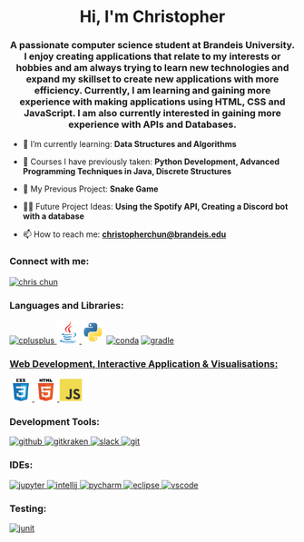 <h1 align="center">Hi, I'm Christopher</h1>
<h3 align="center">A passionate computer science student at Brandeis University. I enjoy creating applications that relate to my interests or hobbies and am always trying to learn new technologies and expand my skillset to create new applications with more efficiency. Currently, I am learning and gaining more experience with making applications using HTML, CSS and JavaScript. I am also currently interested in gaining more experience with APIs and Databases. </h3>

- 🌱 I’m currently learning: **Data Structures and Algorithms**

- 📄 Courses I have previously taken: **Python Development, Advanced Programming Techniques in Java, Discrete Structures**

- 🔭 My Previous Project: **Snake Game**

- 👨‍💻 Future Project Ideas: **Using the Spotify API, Creating a Discord bot with a database**

- 📫 How to reach me: **christopherchun@brandeis.edu**

<h3 align="left">Connect with me:</h3>
<p align="left">
<a href="https://www.linkedin.com/in/chris-chun-8b9b73244/" target="blank"><img align="center" src="https://raw.githubusercontent.com/rahuldkjain/github-profile-readme-generator/master/src/images/icons/Social/linked-in-alt.svg" alt="chris chun" height="30" width="40" /></a>
</p>

<h3 align="left">Languages and Libraries:</h3>
<p align="left"> 
  <a href="https://www.w3schools.com/cpp/" target="_blank" rel="noreferrer"> <img src="https://cdn.jsdelivr.net/gh/devicons/devicon@latest/icons/cplusplus/cplusplus-original.svg" alt="cplusplus" width="40"    height="40"/> </a> 
  <a href="https://www.java.com" target="_blank" rel="noreferrer"> <img src="https://raw.githubusercontent.com/devicons/devicon/master/icons/java/java-original.svg" alt="java" width="40" height="40"/> </a> 
  <a href="https://www.python.org" target="_blank" rel="noreferrer"> <img src="https://raw.githubusercontent.com/devicons/devicon/master/icons/python/python-original.svg" alt="python" width="40" height="40"/></a>
  <a href="https://docs.conda.io/projects/conda/en/latest/user-guide/getting-started.html" target="_blank" rel="noreferrer"> <img src="https://cdn.jsdelivr.net/gh/devicons/devicon@latest/icons/anaconda/anaconda-original.svg" alt="conda" width="40" height="40"/></a>
  <a href="https://docs.gradle.org/current/userguide/getting_started_eng.html" target="_blank" rel="noreferrer"> <img src="https://cdn.jsdelivr.net/gh/devicons/devicon@latest/icons/gradle/gradle-original.svg" alt="gradle" width="40" height="40"/>          
</p>

<h3 align="left">Web Development, Interactive Application & Visualisations:</h3>
<p align="left"> 
  <a href="https://www.w3schools.com/css/" target="_blank" rel="noreferrer"> <img src="https://raw.githubusercontent.com/devicons/devicon/master/icons/css3/css3-original-wordmark.svg" alt="css3" width="40" height="40"/> </a> 
  <a href="https://www.w3.org/html/" target="_blank" rel="noreferrer"> <img src="https://raw.githubusercontent.com/devicons/devicon/master/icons/html5/html5-original-wordmark.svg" alt="html5" width="40" height="40"/> </a> 
  <a href="https://developer.mozilla.org/en-US/docs/Web/JavaScript" target="_blank" rel="noreferrer"> <img src="https://raw.githubusercontent.com/devicons/devicon/master/icons/javascript/javascript-original.svg" alt="javascript" width="40" height="40"/> </a> 
</p>

<h3 align="left">Development Tools:</h3>
<p align="left">
  <a href="https://docs.github.com/en/get-started/getting-started-with-git" target="_blank" rel="noreferrer"> <img src="https://cdn.jsdelivr.net/gh/devicons/devicon@latest/icons/github/github-original.svg" alt="github" width="40" height="40"/> </a>
  <a href="https://www.gitkraken.com" target="_blank" rel="noreferrer"> <img src="https://svgshare.com/i/1Rc.svg" alt="gitkraken" width="40" height="40"/> </a>
  <a href="https://slack.com" target="_blank" rel="noreferrer"> <img src="https://cdn.jsdelivr.net/gh/devicons/devicon@latest/icons/slack/slack-original.svg" alt="slack" width="40" height="40"/> </a>
  <a href="https://git-scm.com" target="_blank" rel="noreferrer"> <img src="https://cdn.jsdelivr.net/gh/devicons/devicon@latest/icons/git/git-original.svg" alt="git" width="40" height="40"/> </a>
</p>

<h3 align="left">IDEs:</h3>
<p align="left">
  <a href="https://docs.jupyter.org/en/latest" target="_blank" rel="noreferrer"> <img src="https://cdn.jsdelivr.net/gh/devicons/devicon@latest/icons/jupyter/jupyter-original-wordmark.svg" alt="jupyter" width="40" height="40"/> </a>
  <a href="https://www.jetbrains.com/idea" target="_blank" rel="noreferrer"> <img src="https://cdn.jsdelivr.net/gh/devicons/devicon@latest/icons/intellij/intellij-original.svg" alt="intellij" width="40" height="40"/> </a>
  <a href="https://www.jetbrains.com/pycharm" target="_blank" rel="noreferrer"> <img src="https://cdn.jsdelivr.net/gh/devicons/devicon@latest/icons/pycharm/pycharm-original.svg" alt="pycharm" width="40" height="40"/> </a>
  <a href="https://eclipseide.org" target="_blank" rel="noreferrer"> <img src="https://cdn.jsdelivr.net/gh/devicons/devicon@latest/icons/eclipse/eclipse-original.svg" alt="eclipse" width="40" height="40"/> </a>
  <a href="https://code.visualstudio.com/docs" target="_blank" rel="noreferrer"> <img src="https://cdn.jsdelivr.net/gh/devicons/devicon@latest/icons/vscode/vscode-original.svg" alt="vscode" width="40" height="40"/> </a>
</p>

<h3 align="left">Testing:</h3>
<p align="left">
  <a href="https://junit.org/junit5/docs/current/user-guide" target="_blank" rel="noreferrer"> <img src="https://cdn.jsdelivr.net/gh/devicons/devicon@latest/icons/junit/junit-plain-wordmark.svg" alt="junit" width="40" height="40"/> </a>
</p>
